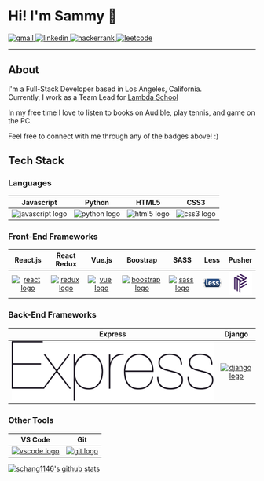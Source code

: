 # Hi! I'm Sammy 👋

<a href="mailto:sammychang2185@gmail.com">
    <img src="https://img.shields.io/badge/gmail-D14836?&style=for-the-badge&logo=Gmail&logoColor=white" alt="gmail"/>
</a>
<a href="https://www.linkedin.com/in/sammy-chang/">
    <img src="https://img.shields.io/badge/linkedin-0077B5?&style=for-the-badge&logo=LinkedIn&logoColor=white" alt="linkedin"/>
</a>
<a href="https://www.hackerrank.com/sammychang2185?hr_r=1">
    <img src="https://img.shields.io/badge/hackerrank-2EC866?&style=for-the-badge&logo=HackerRank&logoColor=white" alt="hackerrank"/>
</a>
<a href="https://leetcode.com/schang1146/">
    <img src="https://img.shields.io/badge/leetcode-F89F1B?&style=for-the-badge&logo=LeetCode&logoColor=white" alt="leetcode"/>
</a>

---

## About

I'm a Full-Stack Developer based in Los Angeles, California.  
Currently, I work as a Team Lead for [Lambda School](https://lambdaschool.com/)

In my free time I love to listen to books on Audible, play tennis, and game on the PC.

Feel free to connect with me through any of the badges above! :)

## Tech Stack

### Languages

Javascript | Python | HTML5 | CSS3
:---------:|:------:|:-----:|:----:
<img src="https://img.icons8.com/color/48/000000/javascript.png" alt="javascript logo"/> | <img src="https://img.icons8.com/color/48/000000/python.png" alt="python logo"/> | <img src="https://img.icons8.com/color/48/000000/html-5.png" alt="html5 logo"/> | <img src="https://img.icons8.com/color/48/000000/css3.png" alt="css3 logo"/>

<!-- icon list
<img src="https://img.icons8.com/color/48/000000/javascript.png" alt="javascript logo"/>
<img src="https://img.icons8.com/color/48/000000/python.png" alt="python logo"/>
<img src="https://img.icons8.com/color/48/000000/html-5.png" alt="html5 logo"/>
<img src="https://img.icons8.com/color/48/000000/css3.png" alt="css3 logo"/>
-->

### Front-End Frameworks

React.js | React Redux | Vue.js | Boostrap | SASS | Less | Pusher
:-------:|:-----------:|:------:|:--------:|:----:|:----:|:------:
[![react logo](https://img.icons8.com/plasticine/48/000000/react.png)](https://reactjs.org/) | [![redux logo](https://img.icons8.com/color/48/000000/redux.png)](https://react-redux.js.org/) | [![vue logo](https://img.icons8.com/color/48/000000/vue-js.png)](https://vuejs.org/) | [![boostrap logo](https://img.icons8.com/color/48/000000/bootstrap.png)](https://getbootstrap.com/) | [![sass logo](https://img.icons8.com/color/48/000000/sass.png)](https://sass-lang.com/) | [<img width="48" src="https://raw.githubusercontent.com/schang1146/schang1146/a9fd9f8780429e4dcd38244d8cfc8ca065a1eae5/less.svg" alt="less logo"/>](http://lesscss.org/) | [<img width="48" src="https://raw.githubusercontent.com/schang1146/schang1146/master/pusher.png" alt="pusher logo"/>](https://pusher.com/)

<!-- icon list
<img src="https://img.icons8.com/plasticine/48/000000/react.png" alt="react logo"/> | https://reactjs.org/
<img src="https://img.icons8.com/color/48/000000/redux.png" alt="redux logo"/> | https://react-redux.js.org/
<img src="https://img.icons8.com/color/48/000000/vue-js.png" alt="vuejs logo"/> | https://vuejs.org/
<img src="https://img.icons8.com/color/48/000000/bootstrap.png" alt="bootstrap logo"/> | https://getbootstrap.com/
<img src="https://img.icons8.com/color/48/000000/sass.png" alt="sass logo"/> | https://sass-lang.com/
<img width="48" src="https://raw.githubusercontent.com/schang1146/schang1146/a9fd9f8780429e4dcd38244d8cfc8ca065a1eae5/less.svg" alt="less logo"/> | http://lesscss.org/
<img width="48" src="https://raw.githubusercontent.com/schang1146/schang1146/master/pusher.png" alt="pusher logo"/> | https://pusher.com/
-->

### Back-End Frameworks

Express | Django
:------:|:------:
[<img src="https://raw.githubusercontent.com/schang1146/schang1146/a9fd9f8780429e4dcd38244d8cfc8ca065a1eae5/express.svg" alt="express logo"/>](https://expressjs.com/) | [![django logo](https://img.icons8.com/color/48/000000/django.png)](https://www.djangoproject.com/)

<!-- icon list
<img src="https://img.icons8.com/color/48/000000/nodejs.png" alt="nodejs logo"/> | 
<img src="https://raw.githubusercontent.com/schang1146/schang1146/a9fd9f8780429e4dcd38244d8cfc8ca065a1eae5/express.svg" alt="express logo"/> | https://expressjs.com/
<img src="https://img.icons8.com/color/48/000000/django.png" alt="django logo"/> | https://www.djangoproject.com/
-->

### Other Tools

VS Code | Git
:------:|:---:
[![vscode logo](https://img.icons8.com/fluent/48/000000/visual-studio-code-2019.png)](https://code.visualstudio.com/) | [![git logo](https://img.icons8.com/color/48/000000/git.png)](https://git-scm.com/)

<!-- icon list
<img src="https://img.icons8.com/fluent/48/000000/visual-studio-code-2019.png" alt="vscode logo"/> | https://code.visualstudio.com/
<img src="https://img.icons8.com/color/48/000000/git.png" alt="git logo"/> | https://git-scm.com/
-->

[![schang1146's github stats](https://github-readme-stats.vercel.app/api?username=schang1146)](https://github.com/schang1146/)
